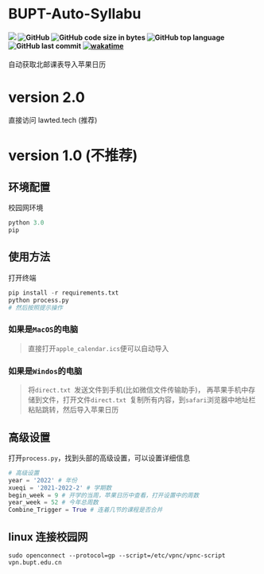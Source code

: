 # BUPT-Auto-Syllabu
#### ![](https://img.shields.io/badge/author-Lawted-lightpink) ![GitHub](https://img.shields.io/github/license/LAWTED/BUPT-Auto-Syllabu) ![GitHub code size in bytes](https://img.shields.io/github/languages/code-size/LAWTED/BUPT-Auto-Syllabu) ![GitHub top language](https://img.shields.io/github/languages/top/LAWTED/BUPT-Auto-Syllabu?color=56ccf2) ![GitHub last commit](https://img.shields.io/github/last-commit/LAWTED/BUPT-Auto-Syllabu?color=yellow) [![wakatime](https://wakatime.com/badge/user/b538f533-3e8c-4b7b-ab49-7aab7771d31c/project/636b7c61-1a6a-466d-9dc4-7915b172c49f.svg)](https://wakatime.com/badge/user/b538f533-3e8c-4b7b-ab49-7aab7771d31c/project/636b7c61-1a6a-466d-9dc4-7915b172c49f)

自动获取北邮课表导入苹果日历

# version 2.0
直接访问 lawted.tech (推荐)



# version 1.0 (不推荐)

## 环境配置
校园网环境
``` python
python 3.0
pip
```

## 使用方法

打开终端

```python
pip install -r requirements.txt
python process.py
# 然后按照提示操作
```

### 如果是`MacOS`的电脑

> 直接打开`apple_calendar.ics`便可以自动导入



### 如果是`Windos`的电脑

> 将`direct.txt `发送文件到手机(比如微信文件传输助手)， 再苹果手机中存储到文件，打开文件`direct.txt `复制所有内容，到`safari`浏览器中地址栏粘贴跳转，然后导入苹果日历



## 高级设置

打开`process.py`，找到头部的高级设置，可以设置详细信息

```python
# 高级设置
year = '2022' # 年份
xueqi = '2021-2022-2' # 学期数
begin_week = 9 # 开学的当周，苹果日历中查看，打开设置中的周数
year_week = 52 # 今年总周数
Combine_Trigger = True # 连着几节的课程是否合并
```

## linux 连接校园网
```
sudo openconnect --protocol=gp --script=/etc/vpnc/vpnc-script vpn.bupt.edu.cn
```